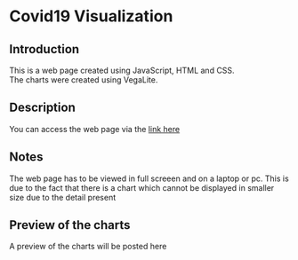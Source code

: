 # Covid19 Visualization 

## Introduction 
This is a web page created using JavaScript, HTML and CSS.   
The charts were created using VegaLite. 

## Description
You can access the web page via the [link here](https://shariqmalik10.github.io/Covid-19-Visualization/)

## Notes
The web page has to be viewed in full screeen and on a laptop or pc. This is due to the fact that there is a chart which cannot be displayed in smaller size due to the detail present 

## Preview of the charts 
A preview of the charts will be posted here
